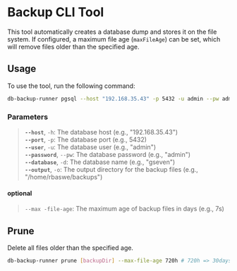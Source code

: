 # Backup CLI Tool

This tool automatically creates a database dump and stores it on the file system. If configured, a maximum file age (`maxFileAge`) can be set, which will remove files older than the specified age.

## Usage

To use the tool, run the following command:

```sh
db-backup-runner pgsql --host "192.168.35.43" -p 5432 -u admin --pw admin -d gseven -o "/home/rbaswe/backups"
```

### Parameters

> **`--host`**, `-h`: The database host (e.g., "192.168.35.43")  
> **`--port`**, `-p`: The database port (e.g., 5432)  
> **`--user`**, `-u`: The database user (e.g., "admin")  
> **`--password`**, `--pw`: The database password (e.g., "admin")  
> **`--database`**, `-d`: The database name (e.g., "gseven")  
> **`--output`**, `-o`: The output directory for the backup files (e.g., "/home/rbaswe/backups")  

#### optional

> `--max -file-age`: The maximum age of backup files in days (e.g., 7s)

## Prune
Delete all files older than the specified age.

```sh
db-backup-runner prune [backupDir] --max-file-age 720h # 720h => 30days
```
